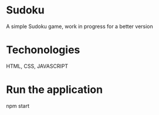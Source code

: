 # Sudoku
A simple Sudoku game, work in progress for a better version 

# Techonologies 
HTML, CSS, JAVASCRIPT

# Run the application
npm start 
